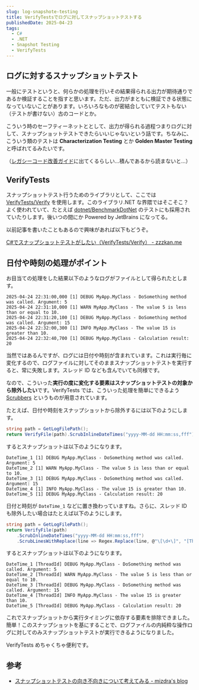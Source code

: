 ```yaml
---
slug: log-snapshote-testing
title: VerifyTestsでログに対してスナップショットテストする
publishedDate: 2025-04-23
tags:
  - C#
  - .NET
  - Snapshot Testing
  - VerifyTests
---
```


## ログに対するスナップショットテスト

一般にテストというと、何らかの処理を行いその結果得られる出力が期待通りであるか検証することを指すと思います。ただ、出力がまともに検証できる状態になっていないことがあります。いろいろなものが密結合していてテストもない（テストが書けない）古のコードとか。

こういう時のセーフティーネットととして、出力が得られる過程つまりログに対して、スナップショットテストできたらいいじゃないという話です。ちなみに、こういう類のテストは **Characterization Testing** とか **Golden Master Testing** と呼ばれてるみたいです。

（[レガシーコード改善ガイド](https://www.amazon.co.jp/%E3%83%AC%E3%82%AC%E3%82%B7%E3%83%BC%E3%82%B3%E3%83%BC%E3%83%89%E6%94%B9%E5%96%84%E3%82%AC%E3%82%A4%E3%83%89-Object-Oriented-SELECTION-%E3%83%9E%E3%82%A4%E3%82%B1%E3%83%AB%E3%83%BBC%E3%83%BB%E3%83%95%E3%82%A7%E3%82%B6%E3%83%BC%E3%82%BA/dp/4798116831)に出てくるらしい…積んであるから読まないと…）

## VerifyTests

スナップショットテスト行うためのライブラリとして、ここでは [VerifyTests/Verify](https://github.com/VerifyTests/Verify) を使用します。このライブラリ.NET な界隈ではそこそこ？よく使われていて、たとえば [dotnet/BenchmarkDotNet](https://github.com/dotnet/BenchmarkDotNet/blob/f4bfcd67b4ed44996c67785bbc5a1340db6f88ca/docs/articles/contributing/running-tests.md#verify-tests) のテストにも採用されていたりします。後いつの間にか Powered by JetBrains になってる。

以前記事を書いたこともあるので興味があれば以下もどうぞ。

[C#でスナップショットテストがしたい（VerifyTests/Verify） - zzzkan.me](/blog/verify-tests/)

## 日付や時刻の処理がポイント

お目当ての処理をした結果以下のようなログがファイルとして得られたとします。

```log
2025-04-24 22:31:00,000 [1] DEBUG MyApp.MyClass - DoSomething method was called. Argument: 5
2025-04-24 22:31:10,000 [1] WARN MyApp.MyClass - The value 5 is less than or equal to 10.
2025-04-24 22:31:20,100 [1] DEBUG MyApp.MyClass - DoSomething method was called. Argument: 15
2025-04-24 22:32:00,300 [1] INFO MyApp.MyClass - The value 15 is greater than 10.
2025-04-24 22:32:40,700 [1] DEBUG MyApp.MyClass - Calculation result: 20
```

当然ではあるんですが、ログには日付や時刻が含まれています。これは実行毎に変化するので、ログファイルに対してそのままスナップショットテストを実行すると、常に失敗します。スレッド ID なども含んでいても同様です。

なので、こういった**実行の度に変化する要素はスナップショットテストの対象から除外したい**です。VerifyTests では、こういった処理を簡単にできるよう [Scrubbers](https://github.com/VerifyTests/Verify/blob/main/docs/scrubbers.md) というものが用意されています。

たとえば、日付や時刻をスナップショットから除外するには以下のようにします。

```cs
string path = GetLogFilePath();
return VerifyFile(path).ScrubInlineDateTimes("yyyy-MM-dd HH:mm:ss,fff");
```

するとスナップショットは以下のようになります。

```log
DateTime_1 [1] DEBUG MyApp.MyClass - DoSomething method was called. Argument: 5
DateTime_2 [1] WARN MyApp.MyClass - The value 5 is less than or equal to 10.
DateTime_3 [1] DEBUG MyApp.MyClass - DoSomething method was called. Argument: 15
DateTime_4 [1] INFO MyApp.MyClass - The value 15 is greater than 10.
DateTime_5 [1] DEBUG MyApp.MyClass - Calculation result: 20
```

日付と時刻が `DateTime_1` などに置き換わっていますね。さらに、スレッド ID も除外したい場合はたとえば以下のようにします。

```cs
string path = GetLogFilePath();
return VerifyFile(path)
    .ScrubInlineDateTimes("yyyy-MM-dd HH:mm:ss,fff")
    .ScrubLinesWithReplace(line => Regex.Replace(line, @"\[\d+\]", "[ThreadId]"));
```

するとスナップショットは以下のようになります。

```log
DateTime_1 [ThreadId] DEBUG MyApp.MyClass - DoSomething method was called. Argument: 5
DateTime_2 [ThreadId] WARN MyApp.MyClass - The value 5 is less than or equal to 10.
DateTime_3 [ThreadId] DEBUG MyApp.MyClass - DoSomething method was called. Argument: 15
DateTime_4 [ThreadId] INFO MyApp.MyClass - The value 15 is greater than 10.
DateTime_5 [ThreadId] DEBUG MyApp.MyClass - Calculation result: 20
```

これでスナップショットから実行タイミングに依存する要素を排除できました。簡単！このスナップショットを基にすることで、ログファイルの内純粋な操作ログに対してのみスナップショットテストが実行できるようになりました。

VerifyTests めちゃくちゃ便利です。

## 参考

- [スナップショットテストの向き不向きについて考えてみる - mizdra's blog](https://www.mizdra.net/entry/2021/02/04/003728)
